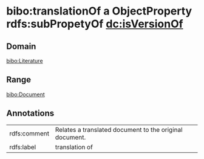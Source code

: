 # bibo:translationOf a ObjectProperty rdfs:subPropetyOf [dc:isVersionOf](/dc/terms/isVersionOf)

## Domain

[bibo:Literature](/ontology/bibo/Literature)

## Range

[bibo:Document](/ontology/bibo/Document)

## Annotations

|||
|-----|-----|
|rdfs:comment|Relates a translated document to the original document.|
|rdfs:label|translation of|

